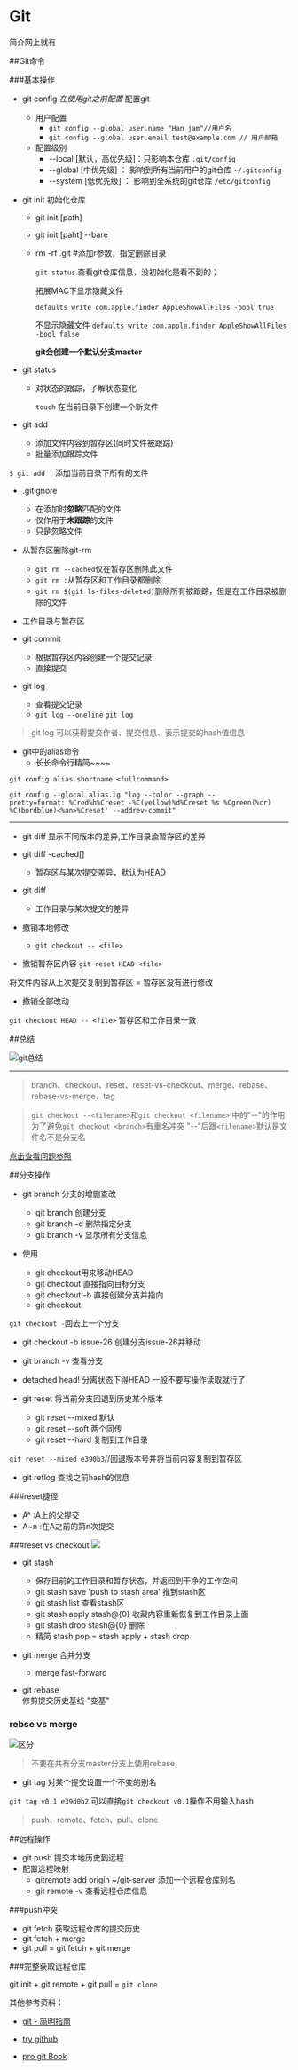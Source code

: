 # Git

简介网上就有


##Git命令

###基本操作
- git config *在使用git之前配置*
配置git
  - 用户配置   
    - ```git config --global user.name "Han jam"//用户名```
    - ```git config --global user.email test@example.com // 用户邮箱       ```   
  - 配置级别
    - --local [默认，高优先级]：只影响本仓库   ```.git/config```
    - --global [中优先级] ： 影响到所有当前用户的git仓库  ```~/.gitconfig```
    - --system [低优先级] ： 影响到全系统的git仓库  ```/etc/gitconfig```


- git init 初始化仓库
  - git init [path]
  - git init [paht] --bare
  - rm -rf .git #添加r参数，指定删除目录 

    ```git status``` 查看git仓库信息，没初始化是看不到的；

    拓展MAC下显示隐藏文件

    ```defaults write com.apple.finder AppleShowAllFiles -bool true```

    不显示隐藏文件
    ```defaults write com.apple.finder AppleShowAllFiles -bool false ```

    **git会创建一个默认分支master**

- git status

  - 对状态的跟踪，了解状态变化

    ```touch``` 在当前目录下创建一个新文件
    
    
- git add 

  - 添加文件内容到暂存区(同时文件被跟踪)
  - 批量添加跟踪文件
       
```$ git add .``` 添加当前目录下所有的文件
    
- \.gitignore 

  
  - 在添加时**忽略**匹配的文件
  - 仅作用于**未跟踪**的文件
  - 只是忽略文件


- 从暂存区删除git-rm
 
  - ```git rm --cached```仅在暂存区删除此文件
  - ```git rm :```从暂存区和工作目录都删除
  - ```git rm $(git ls-files-deleted)```删除所有被跟踪，但是在工作目录被删除的文件


- 工作目录与暂存区

- git commit
  - 根据暂存区内容创建一个提交记录
  - 直接提交
 
- git log
  - 查看提交记录
  - ```git log --oneline```   ```git log```

> git log 可以获得提交作者、提交信息、表示提交的hash值信息
  
  
- git中的alias命令
  - 长长命令行精简~~~~

```git config alias.shortname <fullcommand>```


```git
git config --glocal alias.lg "log --color --graph --pretty=format:'%Cred%h%Creset -%C(yellow)%d%Creset %s %Cgreen(%cr) %C(bordblue)<%an>%Creset' --addrev-commit"
```

---

- git diff
显示不同版本的差异,工作目录渝暂存区的差异

- git diff -cached[<reference>]
  - 暂存区与某次提交差异，默认为HEAD

- git diff <reference>
  - 工作目录与某次提交的差异

- 撤销本地修改
  - ```git checkout -- <file>```


- 撤销暂存区内容
```git reset HEAD <file>```

将文件内容从上次提交复制到暂存区 = 暂存区没有进行修改

- 撤销全部改动

 ```git checkout HEAD -- <file>```
 暂存区和工作目录一致
 
##总结

![git总结](http://i11.tietuku.com/4cd3ab585a7bb6f7s.png)




---

> branch、checkout、reset、reset-vs-checkout、merge、rebase、rebase-vs-merge、tag


> ```git checkout --<filename>```和```git checkout <filename>```  中的"--"的作用
> 为了避免```git checkout <branch>```有重名冲突 "--"后跟```<filename>```默认是文件名不是分支名

[点击查看问题参照](http://stackoverflow.com/questions/6561142/difference-between-git-checkout-filename-and-git-checkout-filename)


##分支操作
- git branch  分支的增删查改
  - git branch <branchName> 创建分支
  - git branch -d <branchName> 删除指定分支 
  - git branch -v 显示所有分支信息

- 使用
  - git checkout用来移动HEAD
  - git checkout <branchName> 直接指向目标分支
  - git checkout -b <branchName> 直接创建分支并指向
  - git checkout <reference>
 

```git checkout -```回去上一个分支
  - git checkout -b issue-26  创建分支issue-26并移动
  - git branch -v 查看分支
  - detached head! 分离状态下得HEAD 一般不要写操作读取就行了
 

- git reset 将当前分支回退到历史某个版本
  - git reset --mixed <commit> 默认
  - git reset --soft 两个同传
  - git reset --hard 复制到工作目录

```git reset --mixed e390b3```//回退版本号并将当前内容复制到暂存区

- git reflog 查找之前hash的信息

###reset捷径
- A^ :A上的父提交
- A~n :在A之前的第n次提交

###reset vs checkout
![](http://i13.tietuku.com/09f9ca58ee42bb68s.png)




- git stash
  - 保存目前的工作目录和暂存状态，并返回到干净的工作空间
  - git stash save 'push to stash area'  推到stash区
  - git stash list 查看stash区
  - git stash apply stash@{0} 收藏内容重新恢复到工作目录上面
  - git stash drop stash@{0} 删除
  - 精简 stash pop = stash apply + stash drop

- git merge 
  合并分支
  - merge fast-forward 

- git rebase  
 修剪提交历史基线  "变基"

### rebse vs merge
![区分](http://i13.tietuku.com/8ef7ea8d489b32des.png)

> 不要在共有分支master分支上使用rebase

- git tag
  对某个提交设置一个不变的别名

```git tag v0.1 e39d0b2``` 
可以直接```git checkout v0.1```操作不用输入hash

> push、remote、fetch、pull、clone

##远程操作
- git push
 提交本地历史到远程
- 配置远程映射
    - gitremote add origin ~/git-server  添加一个远程仓库别名
    - git remote -v 查看远程仓库信息

###push冲突
- git fetch
  获取远程仓库的提交历史
- git fetch + merge
- git pull = git fetch + git merge

###完整获取远程仓库

git init + git remote + git pull = ```git clone```


其他参考资料：

- [git - 简明指南](http://rogerdudler.github.io/git-guide/index.zh.html)

- [try github](https://try.github.io/levels/1/challenges/1)

- [pro git Book](https://git-scm.com/book/zh/v2)











